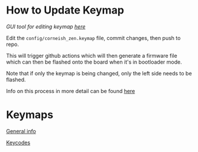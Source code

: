 # How to Update Keymap

*GUI tool for editing keymap [here](https://nickcoutsos.github.io/keymap-editor/)*

Edit the `config/corneish_zen.keymap` file, commit changes, then push to repo.

This will trigger github actions which will then generate a firmware file which can then be flashed onto the board when it's in bootloader mode.

Note that if only the keymap is being changed, only the left side needs to be flashed.

Info on this process in more detail can be found [here](https://zmk.dev/docs/user-setup)

# Keymaps

[General info](https://zmk.dev/docs/keymaps)

[Keycodes](https://zmk.dev/docs/keymaps/list-of-keycodes)
